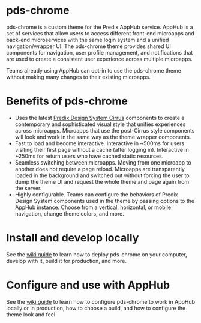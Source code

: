# pds-chrome

pds-chrome is a custom theme for the Predix AppHub service. AppHub is a set of services that allow users to access different front-end microapps and back-end microservices with the same login system and a unified navigation/wrapper UI. The pds-chrome theme provides shared UI components for navigation, user profile management, and notifications that are used to create a consistent user experience across multiple microapps.

Teams already using AppHub can opt-in to use the pds-chrome theme without making many changes to their existing microapps.

# Benefits of pds-chrome

* Uses the latest [Predix Design System Cirrus](https://www.predix-ui.com/) components to create a contemporary and sophisticated visual style that unifies experiences across microapps. Microapps that use the post-Cirrus style components will look and work in the same way as the theme wrapper components.
* Fast to load and become interactive. Interactive in ~500ms for users visiting their first page without a cache (after logging in). Interactive in ~250ms for return users who have cached static resources.
* Seamless switching between microapps. Moving from one microapp to another does not require a page reload. Microapps are transparently loaded in the background and switched out without forcing the user to dump the theme UI and request the whole theme and page again from the server.
* Highly configurable. Teams can configure the behaviors of Predix Design System components used in the theme by passing options to the AppHub instance. Choose from a vertical, horizontal, or mobile navigation, change theme colors, and more.

# Install and develop locally

See the [wiki guide](https://github.com/predixdesignsystem/pds-chrome/wiki/Install-and-develop-locally) to learn how to deploy pds-chrome on your computer, develop with it, build it for production, and more.

# Configure and use with AppHub

See the [wiki guide](https://github.com/predixdesignsystem/pds-chrome/wiki/Configure-AppHub-to-use-this-theme) to learn how to configure pds-chrome to work in AppHub locally or in production, how to choose a build, and how to configure the theme look and feel
